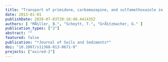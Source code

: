 ```yaml
---
title: "Transport of primidone, carbamazepine, and sulfamethoxazole in thermally treated sediments—laboratory column experiments"
date: 2013-01-01
publishDate: 2020-07-03T20:16:40.441435Z
authors: [ "MÃ¼ller, B.", "Scheytt, T.", "GrÃ¼tzmacher, G." ]
publication_types: ["2"]
abstract: ""
featured: false
publication: "*Journal of Soils and Sediments*"
doi: "10.1007/s11368-013-0671-9"
projects: ["oxired-2"]
---
```


